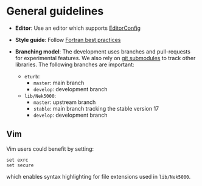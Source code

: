 # General guidelines


* **Editor**: Use an editor which supports [EditorConfig](http://editorconfig.org/)
* **Style guide**: Follow [Fortran best practices](https://www.fortran90.org/src/best-practices.html)
* **Branching model**: The development uses branches and pull-requests for experimental features. We
  also rely on [git submodules](https://www.git-scm.com/docs/git-submodule) to
  track other libraries. The following branches are important:

  * `eturb`:
    * `master`: main branch
    * `develop`: development branch
  * `lib/Nek5000`:
    * `master`: upstream branch
    * `stable`: main branch tracking the stable version 17
    * `develop`: development branch

## Vim

Vim users could benefit by setting:
```vim
set exrc
set secure
```
which enables syntax highlighting for file extensions used in `lib/Nek5000`.
